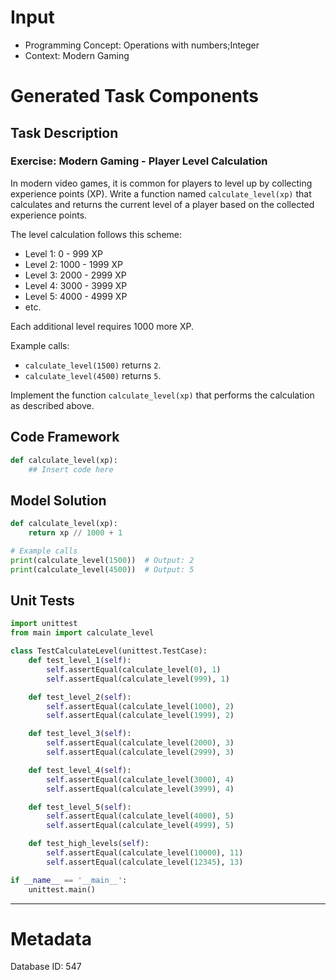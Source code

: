 # Input
- Programming Concept: Operations with numbers;Integer
- Context: Modern Gaming

# Generated Task Components
## Task Description
### Exercise: Modern Gaming - Player Level Calculation

In modern video games, it is common for players to level up by collecting experience points (XP). Write a function named `calculate_level(xp)` that calculates and returns the current level of a player based on the collected experience points.

The level calculation follows this scheme:
- Level 1: 0 - 999 XP
- Level 2: 1000 - 1999 XP
- Level 3: 2000 - 2999 XP
- Level 4: 3000 - 3999 XP
- Level 5: 4000 - 4999 XP
- etc.

Each additional level requires 1000 more XP.

Example calls:
- `calculate_level(1500)` returns `2`.
- `calculate_level(4500)` returns `5`.

Implement the function `calculate_level(xp)` that performs the calculation as described above.

## Code Framework
```python
def calculate_level(xp):
    ## Insert code here
```

## Model Solution
```python
def calculate_level(xp):
    return xp // 1000 + 1

# Example calls
print(calculate_level(1500))  # Output: 2
print(calculate_level(4500))  # Output: 5
```

## Unit Tests
```python
import unittest
from main import calculate_level

class TestCalculateLevel(unittest.TestCase):
    def test_level_1(self):
        self.assertEqual(calculate_level(0), 1)
        self.assertEqual(calculate_level(999), 1)

    def test_level_2(self):
        self.assertEqual(calculate_level(1000), 2)
        self.assertEqual(calculate_level(1999), 2)

    def test_level_3(self):
        self.assertEqual(calculate_level(2000), 3)
        self.assertEqual(calculate_level(2999), 3)

    def test_level_4(self):
        self.assertEqual(calculate_level(3000), 4)
        self.assertEqual(calculate_level(3999), 4)

    def test_level_5(self):
        self.assertEqual(calculate_level(4000), 5)
        self.assertEqual(calculate_level(4999), 5)

    def test_high_levels(self):
        self.assertEqual(calculate_level(10000), 11)
        self.assertEqual(calculate_level(12345), 13)

if __name__ == '__main__':
    unittest.main()
```
___
# Metadata
Database ID: 547
